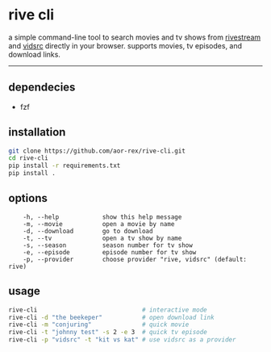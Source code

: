 # rive cli

a simple command-line tool to search movies and tv shows from [rivestream](https://www.rivestream.org/) and [vidsrc](https://vidsrc-embed.ru/) directly in your browser. supports movies, tv episodes, and download links.

---
## dependecies 
- fzf

## installation

```bash
git clone https://github.com/aor-rex/rive-cli.git
cd rive-cli
pip install -r requirements.txt
pip install .
```

## options

```
    -h, --help            show this help message
    -m, --movie           open a movie by name
    -d, --download        go to download
    -t, --tv              open a tv show by name
    -s, --season          season number for tv show
    -e, --episode         episode number for tv show
    -p, --provider        choose provider "rive, vidsrc" (default: rive)
```
## usage

``` bash
rive-cli                             # interactive mode
rive-cli -d "the beekeper"           # open download link
rive-cli -m "conjuring"              # quick movie
rive-cli -t "johnny test" -s 2 -e 3  # quick tv episode
rive-cli -p "vidsrc" -t "kit vs kat" # use vidsrc as a provider
```